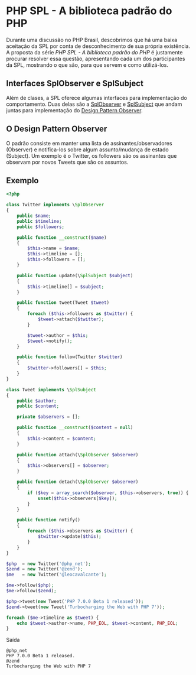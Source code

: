 # PHP SPL - A biblioteca padrão do PHP

Durante uma discussão no PHP Brasil, descobrimos que há uma baixa aceitação da SPL por conta de desconhecimento de sua própria existência. A proposta da série *PHP SPL - A biblioteca padrão do PHP* é justamente procurar resolver essa questão, apresentando cada um dos participantes da SPL, mostrando o que são, para que servem e como utilizá-los.

## Interfaces SplObserver e SplSubject

Além de clases, a SPL oferece algumas interfaces para implementação do comportamento.
Duas delas são a [SplObserver](http://php.net/manual/en/class.splobserver.php) e [SplSubject](http://php.net/manual/en/class.splsubject.php) que andam juntas para implementação do [Design Pattern Observer](https://en.wikipedia.org/wiki/Observer_pattern).

## O Design Pattern Observer

O padrão consiste em manter uma lista de assinantes/observadores (Observer) e notifica-los sobre algum assunto/mudança de estado (Subject).
Um exemplo é o Twitter, os followers são os assinantes que observam por novos Tweets que são os assuntos.

## Exemplo

```php
<?php

class Twitter implements \SplObserver
{
    public $name;
    public $timeline;
    public $followers;

    public function __construct($name)
    {
        $this->name = $name;
        $this->timeline = [];
        $this->followers = [];
    }

    public function update(\SplSubject $subject)
    {
        $this->timeline[] = $subject;
    }

    public function tweet(Tweet $tweet)
    {
        foreach ($this->followers as $twitter) {
            $tweet->attach($twitter);
        }

        $tweet->author = $this;
        $tweet->notify();
    }

    public function follow(Twitter $twitter)
    {
        $twitter->followers[] = $this;
    }
}

class Tweet implements \SplSubject
{
    public $author;
    public $content;

    private $observers = [];

    public function __construct($content = null)
    {
        $this->content = $content;
    }

    public function attach(\SplObserver $observer)
    {
        $this->observers[] = $observer;
    }

    public function detach(\SplObserver $observer)
    {
        if ($key = array_search($observer, $this->observers, true)) {
            unset($this->observers[$key]);
        }
    }

    public function notify()
    {
        foreach ($this->observers as $twitter) {
            $twitter->update($this);
        }
    }
}

$php  = new Twitter('@php_net');
$zend = new Twitter('@zend');
$me   = new Twitter('@leocavalcante');

$me->follow($php);
$me->follow($zend);

$php->tweet(new Tweet('PHP 7.0.0 Beta 1 released'));
$zend->tweet(new Tweet('Turbocharging the Web with PHP 7'));

foreach ($me->timeline as $tweet) {
    echo $tweet->author->name, PHP_EOL, $tweet->content, PHP_EOL;
}
```

Saída

```
@php_net
PHP 7.0.0 Beta 1 released.
@zend
Turbocharging the Web with PHP 7
```